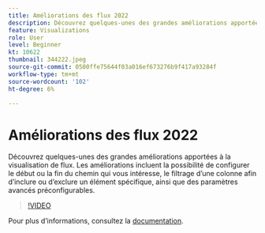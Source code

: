 ```yaml
---
title: Améliorations des flux 2022
description: Découvrez quelques-unes des grandes améliorations apportées à la visualisation de flux. Les améliorations incluent la possibilité de configurer le début ou la fin du chemin qui vous intéresse, le filtrage d’une colonne afin d’inclure ou d’exclure un élément spécifique, ainsi que des paramètres avancés préconfigurables.
feature: Visualizations
role: User
level: Beginner
kt: 10622
thumbnail: 344222.jpeg
source-git-commit: 0500ffe75644f03a016ef673276b9f417a93284f
workflow-type: tm+mt
source-wordcount: '102'
ht-degree: 6%

---
```



# Améliorations des flux 2022

Découvrez quelques-unes des grandes améliorations apportées à la visualisation de flux. Les améliorations incluent la possibilité de configurer le début ou la fin du chemin qui vous intéresse, le filtrage d’une colonne afin d’inclure ou d’exclure un élément spécifique, ainsi que des paramètres avancés préconfigurables.

>[!VIDEO](https://video.tv.adobe.com/v/344222/?quality=12&learn=on)

Pour plus dʼinformations, consultez la [documentation](https://experienceleague.adobe.com/docs/analytics/analyze/analysis-workspace/visualizations/flow/create-flow.html).
